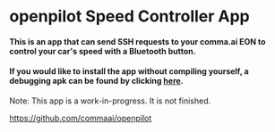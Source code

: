 # openpilot Speed Controller App

#### This is an app that can send SSH requests to your comma.ai EON to control your car's speed with a Bluetooth button.

#### If you would like to install the app without compiling yourself, a debugging apk can be found by clicking [here](https://github.com/ShaneSmiskol/op-speed-controller/blob/master/app-debug.apk?raw=true).

Note: This app is a work-in-progress. It is not finished.

https://github.com/commaai/openpilot
